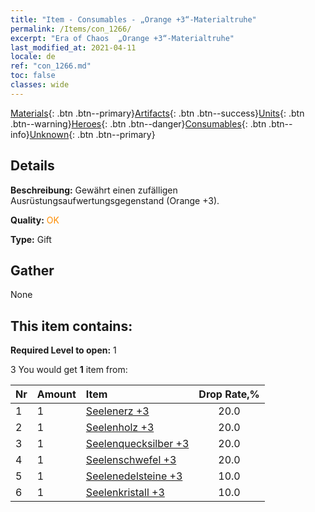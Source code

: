```yaml
---
title: "Item - Consumables - „Orange +3“-Materialtruhe"
permalink: /Items/con_1266/
excerpt: "Era of Chaos  „Orange +3“-Materialtruhe"
last_modified_at: 2021-04-11
locale: de
ref: "con_1266.md"
toc: false
classes: wide
---
```

 [Materials](/de/Items/){: .btn .btn--primary}[Artifacts](/de/Items/Artifacts/){: .btn .btn--success}[Units](/de/Items/Units/){: .btn .btn--warning}[Heroes](/de/Items/Heroes/){: .btn .btn--danger}[Consumables](/de/Items/Consumables/){: .btn .btn--info}[Unknown](/de/Items/Unknown/){: .btn .btn--primary}

## Details
 **Beschreibung:** Gewährt einen zufälligen Ausrüstungsaufwertungsgegenstand (Orange +3).

 **Quality:** <span style="color: #FF8C00">OK</span>

 **Type:** Gift

## Gather

  None

## This item contains:

 **Required Level to open:** 1

 3 You would get **1** item  from:

  | Nr | Amount |     Item    | Drop Rate,% |
  |:---|:-------|:------------|:---------:|
  | 1 | 1 | [Seelenerz +3](/de/Items/mat_82/) | 20.0 | 
  | 2 | 1 | [Seelenholz +3](/de/Items/mat_83/) | 20.0 | 
  | 3 | 1 | [Seelenquecksilber +3](/de/Items/mat_84/) | 20.0 | 
  | 4 | 1 | [Seelenschwefel +3](/de/Items/mat_85/) | 20.0 | 
  | 5 | 1 | [Seelenedelsteine +3](/de/Items/mat_86/) | 10.0 | 
  | 6 | 1 | [Seelenkristall +3](/de/Items/mat_87/) | 10.0 | 
